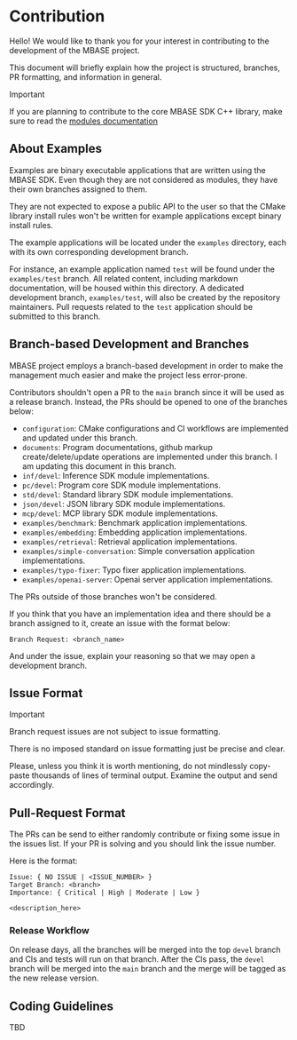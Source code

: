 # Contribution

Hello! We would like to thank you for your interest in contributing to the development 
of the MBASE project.

This document will briefly explain how the project is structured, branches, PR formatting, and information in general.

> [!IMPORTANT]
> If you are planning to contribute to the core MBASE SDK C++ library, make sure to read the [modules documentation](https://github.com/Emreerdog/mbase/blob/main/MODULAR.md)

## About Examples

Examples are binary executable applications that are written using the MBASE SDK. Even though they are not considered as modules, they have their own
branches assigned to them.

They are not expected to expose a public API to the user so that the CMake library install rules won't be written for example applications except binary install rules.

The example applications will be located under the `examples` directory, each with its own corresponding development branch.

For instance, an example application named `test` will be found under the `examples/test` branch. All related content, including markdown documentation, will be housed within this directory. A dedicated development branch, `examples/test`, will also be created by the repository maintainers. Pull requests related to the `test` application should be submitted to this branch.

## Branch-based Development and Branches

MBASE project employs a branch-based development in order to make the management much easier and make the project less error-prone.

Contributors shouldn't open a PR to the `main` branch since it will be used as a release branch. Instead, the PRs should be opened to one of the branches below:

- `configuration`: CMake configurations and CI workflows are implemented and updated under this branch.
- `documents`: Program documentations, github markup create/delete/update operations are implemented under this branch. I am updating this document in this branch. 
- `inf/devel`: Inference SDK module implementations.
- `pc/devel`: Program core SDK module implementations.
- `std/devel`: Standard library SDK module implementations.
- `json/devel`: JSON library SDK module implementations.
- `mcp/devel`: MCP library SDK module implementations.
- `examples/benchmark`: Benchmark application implementations.
- `examples/embedding`: Embedding application implementations.
- `examples/retrieval`: Retrieval application implementations.
- `examples/simple-conversation`: Simple conversation application implementations.
- `examples/typo-fixer`: Typo fixer application implementations.
- `examples/openai-server`: Openai server application implementations.

The PRs outside of those branches won't be considered.

If you think that you have an implementation idea and there should be a branch assigned to it, create an issue with the format below:

`Branch Request: <branch_name>`

And under the issue, explain your reasoning so that we may open a development branch.

## Issue Format

> [!IMPORTANT]
> Branch request issues are not subject to issue formatting.

There is no imposed standard on issue formatting just be precise and clear.

Please, unless you think it is worth mentioning, do not mindlessly copy-paste thousands of lines of terminal
output. Examine the output and send accordingly.

## Pull-Request Format

The PRs can be send to either randomly contribute or fixing some issue in the issues list. If your PR is solving
and you should link the issue number.

Here is the format:

```
Issue: { NO ISSUE | <ISSUE_NUMBER> }
Target Branch: <branch>
Importance: { Critical | High | Moderate | Low }

<description_here>
```

### Release Workflow

On release days, all the branches will be merged into the top `devel` branch and CIs and tests will run on that branch.
After the CIs pass, the `devel` branch will be merged into the `main` branch and the merge will be tagged as the new release version.

## Coding Guidelines

TBD
